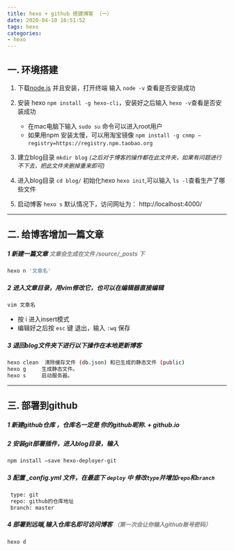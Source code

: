 ```yaml
---
title: hexo + github 搭建博客 （一）
date: 2020-04-10 16:51:52
tags: hexo
categories:
- hexo
---
```

## 一. 环境搭建
1. 下载[node.js](https://nodejs.org/zh-cn/) 并且安装，打开终端 输入 `node -v` 查看是否安装成功
2. 安装 hexo `npm install -g hexo-cli`，安装好之后输入 `hexo -v`查看是否安装成功
   + 在mac电脑下输入 `sudo su`  命令可以进入root用户
   + 如果用npm 安装太慢，可以用淘宝镜像 
   `npm install -g cnmp —registry=https://registry.npm.taobao.org`
&nbsp; 
3. 建立blog目录  `mkdir blog` <font size=2>*(之后对于博客的操作都在此文件夹，如果有问题进行不下去，把此文件夹删掉重来即可)* </font>

4. 进入blog目录  `cd blog/` 初始化hexo `hexo init`,可以输入 `ls -l`查看生产了哪些文件
5. 启动博客 `hexo s` 默认情况下，访问网址为： http://localhost:4000/

-------------------------------------------------------
## 二. 给博客增加一篇文章
##### 1 新建一篇文章 <font size=2 color=gray> 文章会生成在文件 /source/_posts  下</font>
```bash
hexo n '文章名'
```
##### 2 进入文章目录，用vim修改它，也可以在编辑器直接编辑
```bash
vim 文章名
```
   + 按 i 进入insert模式
   + 编辑好之后按 `esc` 键 退出，输入 `:wq` 保存
   
##### 3 退回blog文件夹下进行以下操作在本地更新博客
```bash
hexo clean  清除缓存文件 (db.json) 和已生成的静态文件 (public)
hexo g     生成静态文件。
hexo s     启动服务器。
```
----
## 三. 部署到github
##### 1 新建github仓库 ，仓库名一定是 你的github昵称. + github.io
##### 2 安装git部署插件，进入blog目录，输入
```bash
npm install —save hexo-deployer-git
```
##### 3 配置 _config.yml 文件，在最底下 `deploy` 中 修改`type`并增加`repo`和`branch`
```bash
 type: git
 repo: github的仓库地址
 branch: master
```
##### 4 部署到远端,输入仓库名即可访问博客 <font size=2 color=gray> （第一次会让你输入github账号密码）</font>
```bash
hexo d
```




   

    